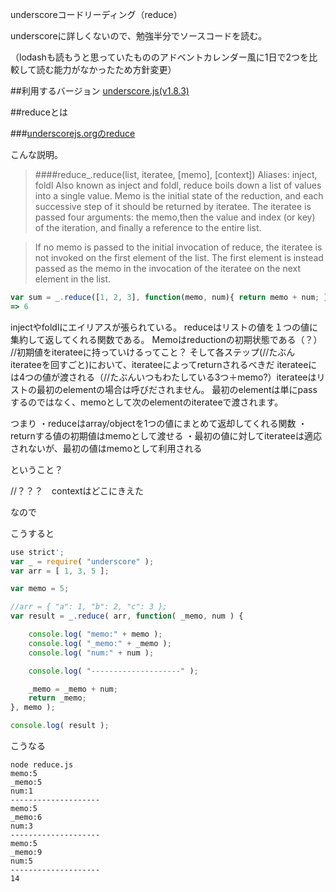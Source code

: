 underscoreコードリーディング（reduce）

underscoreに詳しくないので、勉強半分でソースコードを読む。

（lodashも読もうと思っていたもののアドベントカレンダー風に1日で2つを比較して読む能力がなかったため方針変更）

##利用するバージョン
[underscore.js(v1.8.3)](https://github.com/jashkenas/underscore/tree/1.8.3)


##reduceとは


###[underscorejs.orgのreduce](http://underscorejs.org/#reduce)

こんな説明。
>####reduce_.reduce(list, iteratee, [memo], [context]) Aliases: inject, foldl 
>Also known as inject and foldl,
>reduce boils down a list of values into a single value.
>Memo is the initial state of the reduction, and each successive step of it should be returned by iteratee.
>The iteratee is passed four arguments: the memo,then the value and index (or key) of the iteration, and finally a reference to the entire list.

>If no memo is passed to the initial invocation of reduce, the iteratee is not invoked on the first element of the list. 
>The first element is instead passed as the memo in the invocation of the iteratee on the next element in the list.

```javascript
var sum = _.reduce([1, 2, 3], function(memo, num){ return memo + num; }, 0);
=> 6
```

injectやfoldlにエイリアスが張られている。
reduceはリストの値を１つの値に集約して返してくれる関数である。
Memoはreductionの初期状態である（？） //初期値をiterateeに持っていけるってこと？ そして各ステップ(//たぶんiterateeを回すごと)において、iterateeによってreturnされるべきだ
iterateeには4つの値が渡される（//たぶんいつもわたしている3つ＋memo?）iterateeはリストの最初のelementの場合は呼びだされません。
最初のelementは単にpassするのではなく、memoとして次のelementのiterateeで渡されます。

つまり
・reduceはarray/objectを1つの値にまとめて返却してくれる関数
・returnする値の初期値はmemoとして渡せる
・最初の値に対してiterateeは適応されないが、最初の値はmemoとして利用される

ということ？

//？？？　contextはどこにきえた


なので

こうすると

```javascript
use strict';
var _ = require( "underscore" );
var arr = [ 1, 3, 5 ];

var memo = 5;

//arr = { "a": 1, "b": 2, "c": 3 };
var result = _.reduce( arr, function( _memo, num ) {

    console.log( "memo:" + memo );
    console.log( "_memo:" + _memo );
    console.log( "num:" + num );

    console.log( "--------------------" );

    _memo = _memo + num;
    return _memo;
}, memo );

console.log( result );
```

こうなる


```
node reduce.js
memo:5
_memo:5
num:1
--------------------
memo:5
_memo:6
num:3
--------------------
memo:5
_memo:9
num:5
--------------------
14
```

